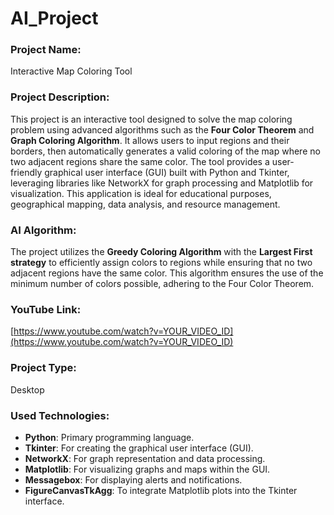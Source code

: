 # AI_Project

### Project Name:
Interactive Map Coloring Tool

### Project Description:
This project is an interactive tool designed to solve the map coloring problem using advanced algorithms such as the **Four Color Theorem** and **Graph Coloring Algorithm**. It allows users to input regions and their borders, then automatically generates a valid coloring of the map where no two adjacent regions share the same color. The tool provides a user-friendly graphical user interface (GUI) built with Python and Tkinter, leveraging libraries like NetworkX for graph processing and Matplotlib for visualization. This application is ideal for educational purposes, geographical mapping, data analysis, and resource management.

### AI Algorithm:
The project utilizes the **Greedy Coloring Algorithm** with the **Largest First strategy** to efficiently assign colors to regions while ensuring that no two adjacent regions have the same color. This algorithm ensures the use of the minimum number of colors possible, adhering to the Four Color Theorem.

### YouTube Link:
[https://www.youtube.com/watch?v=YOUR_VIDEO_ID](https://www.youtube.com/watch?v=YOUR_VIDEO_ID)

### Project Type:
Desktop

### Used Technologies:
- **Python**: Primary programming language.
- **Tkinter**: For creating the graphical user interface (GUI).
- **NetworkX**: For graph representation and data processing.
- **Matplotlib**: For visualizing graphs and maps within the GUI.
- **Messagebox**: For displaying alerts and notifications.
- **FigureCanvasTkAgg**: To integrate Matplotlib plots into the Tkinter interface.